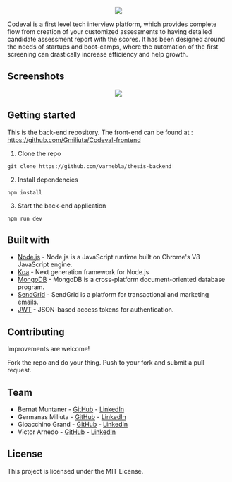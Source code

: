 <p align="center">
  <img src="images/logo-readme-4.png" />
</p>



Codeval is a first level tech interview platform, which provides complete flow from creation of your customized assessments to having detailed candidate assessment report with the scores. It has been designed around the needs of startups and boot-camps, where the automation of the first screening can drastically increase efficiency and help growth.

## Screenshots

<p align="center">
  <img src="images/codeval-mockup.png" />
</p>



## Getting started

This is the back-end repository. The front-end can be found at : https://github.com/Gmiliuta/Codeval-frontend

1. Clone the repo

```
git clone https://github.com/varnebla/thesis-backend
```

2. Install dependencies
```
npm install
```

3. Start the back-end application
```
npm run dev
```


## Built with

* [Node.js](https://nodejs.org/en/) - Node.js is a JavaScript runtime built on Chrome's V8 JavaScript engine.
* [Koa](https://koajs.com/) - Next generation framework for Node.js
* [MongoDB](https://www.mongodb.com/) - MongoDB is a cross-platform document-oriented database program.
* [SendGrid](https://sendgrid.com) - SendGrid is a platform for transactional and marketing emails.
* [JWT](https://jwt.io/) - JSON-based access tokens for authentication.



## Contributing

Improvements are welcome!

Fork the repo and do your thing. Push to your fork and submit a pull request.


## Team

* Bernat Muntaner - [GitHub](https://github.com/bmuntper) - [LinkedIn](https://www.linkedin.com/in/bernat-muntaner-perello/)
* Germanas Miliuta - [GitHub](https://github.com/Gmiliuta) - [LinkedIn](https://www.linkedin.com/in/germanas-miliuta/)
* Gioacchino Grand - [GitHub](https://github.com/GioGrand) - [LinkedIn](https://www.linkedin.com/in/gioacchino-grand-full-stack-developer/)
* Victor Arnedo - [GitHub](https://github.com/varnebla) - [LinkedIn](https://www.linkedin.com/in/victor-arnedo-blanco/)


## License

This project is licensed under the MIT License.
